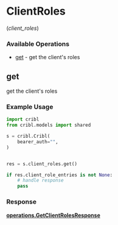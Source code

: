 # ClientRoles
(*client_roles*)

### Available Operations

* [get](#get) - get the client's roles

## get

get the client's roles

### Example Usage

```python
import cribl
from cribl.models import shared

s = cribl.Cribl(
    bearer_auth="",
)


res = s.client_roles.get()

if res.client_role_entries is not None:
    # handle response
    pass
```


### Response

**[operations.GetClientRolesResponse](../../models/operations/getclientrolesresponse.md)**


